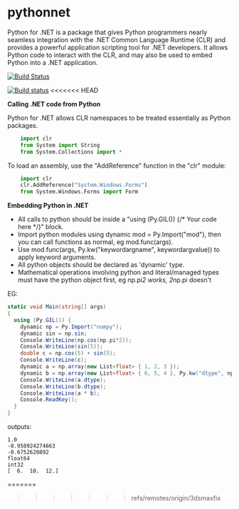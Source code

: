 pythonnet
=========

Python for .NET is a package that gives Python programmers nearly seamless integration with the .NET Common Language Runtime (CLR) and provides a powerful application scripting tool for .NET developers. It allows Python code to interact with the CLR, and may also be used to embed Python into a .NET application.

[![Build Status](https://travis-ci.org/pythonnet/pythonnet.png?branch=master)](https://travis-ci.org/pythonnet/pythonnet)

[![Build status](https://ci.appveyor.com/api/projects/status/c8k0miljb3n1c7be/branch/master)](https://ci.appveyor.com/project/TonyRoberts/pythonnet-480xs)
<<<<<<< HEAD

**Calling .NET code from Python**

Python for .NET allows CLR namespaces to be treated essentially as Python packages.

```python
    import clr
    from System import String
    from System.Collections import *
```
To load an assembly, use the "AddReference" function in the "clr" module:

```python
    import clr
    clr.AddReference("System.Windows.Forms")
    from System.Windows.Forms import Form
```

**Embedding Python in .NET**

+ All calls to python should be inside a "using (Py.GIL()) {/* Your code here */}" block.
+ Import python modules using dynamic mod = Py.Import("mod"), then you can call functions as normal, eg mod.func(args).
+ Use mod.func(args, Py.kw("keywordargname", keywordargvalue)) to apply keyword arguments.
+ All python objects should be declared as 'dynamic' type.
+ Mathematical operations involving python and literal/managed types must have the python object first, eg np.pi*2 works, 2*np.pi doesn't

EG:
```csharp
static void Main(string[] args)
{
  using (Py.GIL()) {
    dynamic np = Py.Import("numpy");
    dynamic sin = np.sin;
    Console.WriteLine(np.cos(np.pi*2));
    Console.WriteLine(sin(5));
    double c = np.cos(5) + sin(5);
    Console.WriteLine(c);
    dynamic a = np.array(new List<float> { 1, 2, 3 });
    dynamic b = np.array(new List<float> { 6, 5, 4 }, Py.kw("dtype", np.int32));
    Console.WriteLine(a.dtype);
    Console.WriteLine(b.dtype);
    Console.WriteLine(a * b);
    Console.ReadKey();
  }
}
```
outputs:
```
1.0  
-0.958924274663
-0.6752620892
float64
int32
[  6.  10.  12.]
```
=======
>>>>>>> refs/remotes/origin/3dsmaxfix
